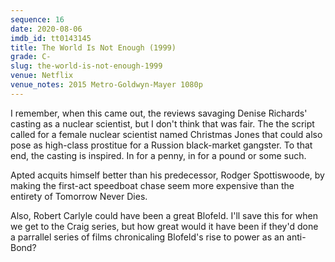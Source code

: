 ```yaml
---
sequence: 16
date: 2020-08-06
imdb_id: tt0143145
title: The World Is Not Enough (1999)
grade: C-
slug: the-world-is-not-enough-1999
venue: Netflix
venue_notes: 2015 Metro-Goldwyn-Mayer 1080p
---
```


I remember, when this came out, the reviews savaging Denise Richards' casting as a nuclear scientist, but I don't think that was fair. The the script called for a female nuclear scientist named Christmas Jones that could also pose as high-class prostitue for a Russion black-market gangster. To that end, the casting is inspired. In for a penny, in for a pound or some such.

Apted acquits himself better than his predecessor, Rodger Spottiswoode, by making the first-act speedboat chase seem more expensive than the entirety of <span data-imdb-id="tt0120347">Tomorrow Never Dies</span>.

Also, Robert Carlyle could have been a great Blofeld. I'll save this for when we get to the Craig series, but how great would it have been if they'd done a parrallel series of films chronicaling Blofeld's rise to power as an anti-Bond?